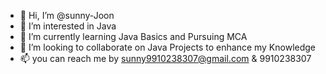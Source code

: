 - 👋 Hi, I’m @sunny-Joon
- 👀 I’m interested in Java 
- 🌱 I’m currently learning Java Basics and Pursuing MCA
- 💞️ I’m looking to collaborate on Java Projects to enhance my Knowledge
- 📫 you can reach me by sunny9910238307@gmail.com & 9910238307

<!---
sunny-Joon/sunny-Joon is a ✨ special ✨ repository because its `README.md` (this file) appears on your GitHub profile.
You can click the Preview link to take a look at your changes.
--->
